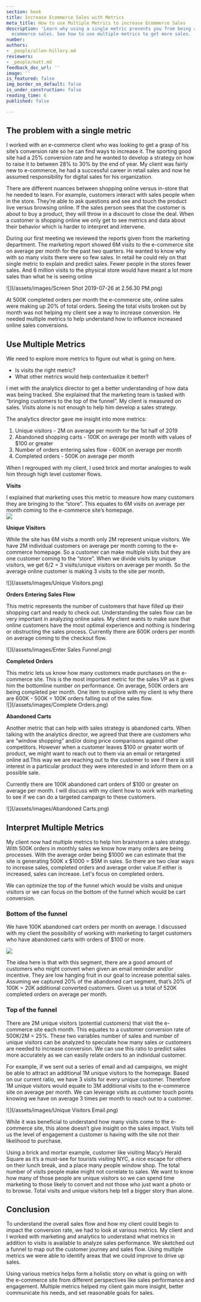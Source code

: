 ```yaml
---
section: book
title: Increase Ecommerce Sales with Metrics
meta_title: How to use Multiple Metrics to increase Ecommerce Sales
description: 'Learn why using a single metric prevents you from being able to increase
  ecommerce sales. See how to use multiple metrics to get more sales. '
number: 
authors:
- _people/allen-hillery.md
reviewers:
- _people/matt.md
feedback_doc_url: ''
image: ''
is_featured: false
img_border_on_default: false
is_under_construction: false
reading_time: 6
published: false

---
```

## The problem with a single metric

I worked with an e-commerce client who was looking to get a grasp of his site’s conversion rate so he can find ways to increase it. The sporting good site had a 25% conversion rate and he wanted to develop a strategy on how to raise it to between 28% to 30% by the end of year. My client was fairly new to e-commerce, he had a successful career in retail sales and now he assumed responsibility for digital sales for his organization.

There are different nuances between shopping online versus in-store that he needed to learn. For example, customers interact with sales people when in the store. They’re able to ask questions and see and touch the product live versus browsing online. If the sales person sees that the customer is about to buy a product, they will throw in a discount to close the deal. When a customer is shopping online we only get to see metrics and data about their behavior which is harder to interpret and intervene.

During our first meeting we reviewed the reports given from the marketing department. The marketing report showed 6M visits to the e-commerce site on average per month for the past two quarters. He wanted to know why with so many visits there were so few sales. In retail he could rely on that single metric to explain and predict sales. Fewer people in the stores fewer sales. And 6 million visits to the physical store would have meant a lot more sales than what he is seeing online

![](/assets/images/Screen Shot 2019-07-26 at 2.56.30 PM.png)

At 500K completed orders per month the e-commerce site, online sales were making up 20% of total orders. Seeing the total visits broken out by month was not helping my client see a way to increase conversion. He needed multiple metrics to help understand how to influence increased online sales conversions.

## Use Multiple Metrics

We need to explore more metrics to figure out what is going on here.

* Is visits the right metric?
* What other metrics would help contextualize it better?

I met with the analytics director to get a better understanding of how data was being tracked. She explained that the marketing team is tasked with “bringing customers to the top of the funnel”. My client is measured on sales. Visits alone is not enough to help him develop a sales strategy.

The analytics director gave me insight into more metrics:

1. Unique visitors - 2M on average per month for the 1st half of 2019
2. Abandoned shopping carts - 100K on average per month with values of $100 or greater
3. Number of orders entering sales flow - 600K on average per month
4. Completed orders - 500K on average per month

When I regrouped with my client, I used brick and mortar analogies to walk him through high level customer flows.

**Visits**

  
I explained that marketing uses this metric to measure how many customers they are bringing to the “store”. This equates to 6M visits on average per month coming to the e-commerce site’s homepage.  
![](/assets/images/Visits.png)

**Unique Visitors**

  
While the site has 6M visits a month only 2M represent unique visitors. We have 2M individual customers on average per month coming to the e-commerce homepage. So a customer can make multiple visits but they are one customer coming to the “store”. When we divide visits by unique visitors, we get 6/2 = 3 visits/unique visitors on average per month. So the average online customer is making 3 visits to the site per month.

![](/assets/images/Unique Visitors.png)

**Orders Entering Sales Flow**

This metric represents the number of customers that have filled up their shopping cart and ready to check out. Understanding the sales flow can be very important in analyzing online sales. My client wants to make sure that online customers have the most optimal experience and nothing is hindering or obstructing the sales process. Currently there are 600K orders per month on average coming to the checkout flow.

![](/assets/images/Enter Sales Funnel.png)

**Completed Orders**

This metric lets us know how many customers made purchases on the e-commerce site. This is the most important metric for the sales VP as it gives him the bottomline number on performance. On average, 500K orders are being completed per month. One item to explore with my client is why there are 600K - 500K = 100K orders falling out of the sales flow.  
![](/assets/images/Complete Orders.png)

**Abandoned Carts**

Another metric that can help with sales strategy is abandoned carts. When talking with the analytics director, we agreed that there are customers who are “window shopping” and/or doing price comparisons against other competitors. However when a customer leaves $100 or greater worth of product, we might want to reach out to them via an email or retargeted online ad.This way we are reaching out to the customer to see if there is still interest in a particular product they were interested in and inform them on a possible sale.

Currently there are 100K abandoned cart orders of $100 or greater on average per month. I will discuss with my client how to work with marketing to see if we can do a targeted campaign to these customers.

![](/assets/images/Abandoned Carts.png)

## Interpret Multiple Metrics

My client now had multiple metrics to help him brainstorm a sales strategy. With 500K orders in monthly sales we know how many orders are being processes. With the average order being $1000 we can estimate that the site is generating 500K x $1000 = $5M in sales. So there are two clear ways to increase sales, completed orders and average order value.If either is increased, sales can increase. Let's focus on completed orders.

We can optimize the top of the funnel which would be visits and unique visitors or we can focus on the bottom of the funnel which would be cart conversion.

### Bottom of the funnel

We have 100K abandoned cart orders per month on average. I discussed with my client the possibility of working with marketing to target customers who have abandoned carts with orders of $100 or more.

![](/assets/images/Frame-1.png)

The idea here is that with this segment, there are a good amount of customers who might convert when given an email reminder and/or incentive. They are low hanging fruit in our goal to increase potential sales. Assuming we captured 20% of the abandoned cart segment, that’s 20% of 100K = 20K additional converted customers. Given us a total of 520K completed orders on average per month.

### Top of the funnel

There are 2M unique visitors (potential customers) that visit the e-commerce site each month. This equates to a customer conversion rate of 500K/2M = 25%. These two variables number of sales and number of unique visitors can be analyzed to speculate how many sales or customers are needed to increase conversion. We can use this ratio to predict sales more accurately as we can easily relate orders to an individual customer.

For example, if we sent out a series of email and ad campaigns, we might be able to attract an additional 1M unique visitors to the homepage. Based on our current ratio, we have 3 visits for every unique customer. Therefore 1M unique visitors would equate to 3M additional visits to the e-commerce site on average per month. We can leverage visits as customer touch points knowing we have on average 3 times per month to reach out to a customer.

![](/assets/images/Unique Visitors   Email.png)

While it was beneficial to understand how many visits come to the e-commerce site, this alone doesn’t give insight on the sales impact. Visits tell us the level of engagement a customer is having with the site not their likelihood to purchase.

Using a brick and mortar example, customer like visiting Macy’s Herald Square as it’s a must-see for tourists visiting NYC, a nice escape for others on their lunch break, and a place many people window shop. The total number of visits people make might not correlate to sales. We want to know how many of those people are unique visitors so we can spend time marketing to those likely to convert and not those who just want a photo or to browse. Total visits and unique visitors help tell a bigger story than alone.

## Conclusion

To understand the overall sales flow and how my client could begin to impact the conversion rate, we had to look at various metrics. My client and I worked with marketing and analytics to understand what metrics in addition to visits is available to analyze sales performance. We sketched out a funnel to map out the customer journey and sales flow. Using multiple metrics we were able to identify areas that we could improve to drive up sales.

Using various metrics helps form a holistic story on what is going on with the e-commerce site from different perspectives like sales performance and engagement. Multiple metrics helped my client gain more insight, better communicate his needs, and set reasonable goals for sales.